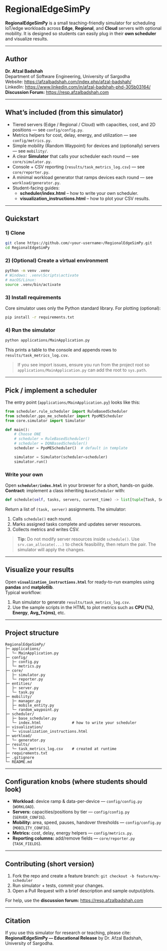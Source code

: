 # RegionalEdgeSimPy

**RegionalEdgeSimPy** is a small teaching-friendly simulator for scheduling IoT/edge workloads across **Edge**, **Regional**, and **Cloud** servers with optional mobility. It is designed so students can easily plug in their **own scheduler** and visualize results.

---

## Author
**Dr. Afzal Badshah**  
Department of Software Engineering, University of Sargodha  
Website: https://afzalbadshah.com/index.php/afzal-badshah/  
LinkedIn: https://www.linkedin.com/in/afzal-badshah-phd-305b03164/  
**Discussion Forum:** https://resp.afzalbadshah.com

---

## What’s included (from this simulator)
- Tiered servers (Edge / Regional / Cloud) with capacities, cost, and 2D positions — see `config/config.py`.
- Metrics helpers for cost, delay, energy, and utilization — see `config/metrics.py`.
- Simple mobility (Random Waypoint) for devices and (optionally) servers — see `mobility/`.
- A clear **Simulator** that calls your scheduler each round — see `core/simulator.py`.
- Console + CSV reporting (`results/task_metrics_log.csv`) — see `core/reporter.py`.
- A minimal workload generator that ramps devices each round — see `workload/generator.py`.
- Student-facing guides:
  - **scheduler/index.html** – how to write your own scheduler.
  - **visualization_instructions.html** – how to plot your CSV results.

---

## Quickstart

### 1) Clone
```bash
git clone https://github.com/<your-username>/RegionalEdgeSimPy.git
cd RegionalEdgeSimPy
```

### 2) (Optional) Create a virtual environment
```bash
python -m venv .venv
# Windows: .venv\Scripts\activate
# macOS/Linux:
source .venv/bin/activate
```

### 3) Install requirements
Core simulator uses only the Python standard library. For plotting (optional):
```bash
pip install -r requirements.txt
```

### 4) Run the simulator
```bash
python applications/MainApplication.py
```
This prints a table to the console and appends rows to `results/task_metrics_log.csv`.

> If you see import issues, ensure you run from the project root so `applications/MainApplication.py` can add the root to `sys.path`.

---

## Pick / implement a scheduler

The entry point (`applications/MainApplication.py`) looks like this:
```python
from scheduler.rule_scheduler import RuleBasedScheduler
from scheduler.ppo_me_scheduler import PpoMEScheduler
from core.simulator import Simulator

def main():
    # Choose ONE
    # scheduler = RuleBasedScheduler()
    # scheduler = DQNBasedScheduler()
    scheduler = PpoMEScheduler()  # default in template

    simulator = Simulator(scheduler=scheduler)
    simulator.run()
```

### Write your own
Open **`scheduler/index.html`** in your browser for a short, hands-on guide.  
**Contract:** implement a class inheriting `BaseScheduler` with:
```python
def schedule(self, tasks, servers, current_time) -> list[tuple[Task, Server]]
```
Return a list of `(task, server)` assignments. The simulator:

1. Calls `schedule()` each round.
2. Marks assigned tasks complete and updates server resources.
3. Collects metrics and writes CSV.

> **Tip:** Do not modify server resources inside `schedule()`. Use `srv.can_allocate(...)` to check feasibility, then return the pair. The simulator will apply the changes.

---

## Visualize your results

Open **`visualization_instructions.html`** for ready-to-run examples using **pandas** and **matplotlib**.  
Typical workflow:
1. Run simulator to generate `results/task_metrics_log.csv`.
2. Use the sample scripts in the HTML to plot metrics such as **CPU (%)**, **Energy**, **Avg_Tx(ms)**, etc.

---

## Project structure

```
RegionalEdgeSimPy/
├─ applications/
│  └─ MainApplication.py
├─ config/
│  ├─ config.py
│  └─ metrics.py
├─ core/
│  ├─ simulator.py
│  └─ reporter.py
├─ entities/
│  ├─ server.py
│  └─ task.py
├─ mobility/
│  ├─ manager.py
│  ├─ mobile_entity.py
│  └─ random_waypoint.py
├─ scheduler/
│  ├─ base_scheduler.py
│  └─ index.html              # how to write your scheduler
├─ visualization/
│  └─ visualization_instructions.html
├─ workload/
│  └─ generator.py
├─ results/
│  └─ task_metrics_log.csv    # created at runtime
├─ requirements.txt
├─ .gitignore
└─ README.md
```

---

## Configuration knobs (where students should look)

- **Workload:** device ramp & data-per-device — `config/config.py` (`WORKLOAD`).
- **Servers:** capacities/positions by tier — `config/config.py` (`SERVER_CONFIG`).
- **Mobility:** area, speed, pauses, handover thresholds — `config/config.py` (`MOBILITY_CONFIG`).
- **Metrics:** cost, delay, energy helpers — `config/metrics.py`.
- **Reporting columns:** add/remove fields — `core/reporter.py` (`TASK_FIELDS`).

---

## Contributing (short version)
1. Fork the repo and create a feature branch: `git checkout -b feature/my-scheduler`  
2. Run simulator + tests, commit your changes.
3. Open a Pull Request with a brief description and sample output/plots.

For help, use the **discussion forum:** https://resp.afzalbadshah.com

---

## Citation
If you use this simulator for research or teaching, please cite:  
**RegionalEdgeSimPy — Educational Release** by Dr. Afzal Badshah, University of Sargodha.
